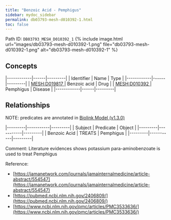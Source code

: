 ```yaml
---
title: "Benzoic Acid - Pemphigus"
sidebar: mydoc_sidebar
permalink: db03793-mesh-d010392-1.html
toc: false 
---
```



Path ID: `DB03793_MESH_D010392_1`
{% include image.html url="images/db03793-mesh-d010392-1.png" file="db03793-mesh-d010392-1.png" alt="db03793-mesh-d010392-1" %}

## Concepts

|------------|------|---------|
| Identifier | Name | Type    |
|------------|------|---------|
| <a href="https://identifiers.org/MESH:D019817">MESH:D019817 </a> | Benzoic acid | Drug |
| <a href="https://identifiers.org/MESH:D010392">MESH:D010392 </a> | Pemphigus | Disease |
|------------|------|---------|

## Relationships


NOTE: predicates are annotated in <a href="https://github.com/biolink/biolink-model/releases/tag/v1.3.0">Biolink Model (v1.3.0)</a>

|---------|-----------|---------|
| Subject | Predicate | Object  |
|---------|-----------|---------|
| Benzoic Acid | TREATS | Pemphigus |
|---------|-----------|---------|

Comment: Literature evidences shows potassium para-aminobenzoate is used to treat Pemphigus

Reference: 
  - [https://jamanetwork.com/journals/jamainternalmedicine/article-abstract/554547](https://jamanetwork.com/journals/jamainternalmedicine/article-abstract/554547)
  - [https://pubmed.ncbi.nlm.nih.gov/2406809/](https://pubmed.ncbi.nlm.nih.gov/2406809/)
  - [https://www.ncbi.nlm.nih.gov/pmc/articles/PMC3533636/](https://www.ncbi.nlm.nih.gov/pmc/articles/PMC3533636/)
